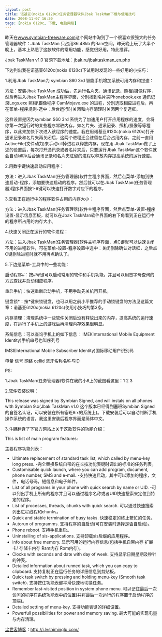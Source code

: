 ```yaml
---
layout: post
title: 诺基亚(nokia 6120c)任务管理器软件Jbak TaskMan下载与使用技巧
date: 2008-11-07 16:30
tags: [nokia 6120c, 下载, 电脑网络]
---
```

昨天在<a href="http://www.symbian-freeware.com/" target="_blank">www.symbian-freeware.com</a>这个网站中淘到了一个很喜欢很强大的任务管理器软件：Jbak TaskMan 只占用86.48kb 的Ram空间。昨天晚上玩了大半个晚上，基本上熟悉了这款软件的常用功能，感觉很好用，特此推荐。

Jbak TaskMan v1.0 官网下载地址：<a href="http://jbak.ru/jbaktaskman_en.php" target="_blank">jbak.ru/jbaktaskman_en.php</a>

下边列出我在诺基亚6120c(nokia 6120c)下试用时发现的一些好用的小技巧：

1.利用Jbak TaskMan为 symbian S60 3rd 智能手机增加系统可用内存和提速：

方法：安装Jbak TaskMan 成功后，先运行名片夹、通讯记录、照相\摄像程序，然后再进入Jbak TaskMan主程序界面，分别找到名片夹Phonebook.exe 通讯记录Logs.exe 照相\摄像程序 CamMojave.exe 的进程，分别选取相应进程后，再在菜单-程序规则-选中：后台运行时关闭和内存清理时关闭两个复选框。

这样设置是因为symbian S60 3rd 系统为了加速用户打开应用程序的速度，会将你第一次运行时的某些程序常驻内存，如名片夹、通讯记录、照机/摄像等等程序，以此来加快下次进入该程序的速度。我在用诺基亚6120c(nokia 6120c)打开通讯记录和名片夹再关闭后，这两个进程还会驻留在后台占用内存，之前一直用ActiveFile(文件动力)来手动kill掉进程以释放内存，现在用 Jbak TaskMan做了上述的设置后，每次打开通讯录或者名片夹后，只要运行Jbak TaskMan这个软件就会自动kill掉后台通讯记录和名片夹驻留的进程以释放内存提高系统的运行速度。

2.用数字键快速启动应用程序：

方法：进入Jbak TaskMan(任务管理器)软件主程序界面，然后点菜单-添加到快速启动-程序，添加要快速启动的程序，然后就可以在Jbak TaskMan(任务管理器)程序界面按1-9键可以快速打开数字对应下的程序，

3.查看正在运行中的程序软件占用的内存大小：

方法：进入Jbak TaskMan(任务管理器)软件主程序界面，然后点菜单-设置-程序设置-显示信息面板，就可以在Jbak TaskMan软件界面的右下角看到正在运行中的程序所占用的内存大小。

4.快速关闭正在运行的软件进程：

方法：进入Jbak TaskMan(任务管理器)软件主程序界面，点C键就可以快速关闭不用的进程软件，可在菜单-设置-程序设置中选中：关闭删除确认对话框，之后点C键删除进程时就不用再点确认了。

5.下边是菜单-工具中的一些功能：

启动程序#：按#号键可以启动常用的软件和手机功能，并且可以用首字母查询的方式查找并启动相应程序。

重启手机：快速重新启动手机，不用手动先关机再开机。

键盘锁*：按*键来锁键盘，也可以用之前小平推荐的手动锁键盘的方法见这篇文章：诺基亚6120c(nokia 6120c)使用小技巧的第3条。

内存清理：清理系统中一些软件关闭后没有释放出来的内存，提高系统的运行速度，在运行了手机上的游戏后再清理内存效果很明显。

系统信息：可以查询手机上的如下信息：
IMEI(International Mobile Equipment Identity)手机串号也叫序列号

IMSI(International Mobile Subscriber Identity)国际移动用户识别码

电量 信号 网络 cellid 蓝牙名称名称与ID

PS:

1.Jbak TaskMan(任务管理器)软件在我的小6上的截图看这里：1 2 3

2.软件安装说明：

This release was signed by Symbian Signed, and will instals on all phones with Symbian 9.x(Jbak TaskMan v1.0 这个版本已经得到塞班Symbian Signed的自签名认证，可以安装在所有塞班9.x的系统上)。下载安装后可以自动判断手机操作系统的语言，我这里安装后程序界面是简体中文。

3.斗胆翻译了下官方网站上关于这款软件的功能介绍：

This is list of main program features:

主要程序功能列表：

- Ultimate replacement of standard task list, which called by menu-key long press.
-完全替换系统自带的在长按功能表键时调出的标准的任务列表。
- Customisable quick launch, where you can add program, document, phone number, SMS and e-mail.
-支持快速启动，其中可以添加的程序，文件，电话号码，短信息和电子邮件。
- List of all programs in your phone with quick search by name or UID.
-可以列出手机上所有的程序并且可以通过程序名称或者UID快速搜索来定位到特定的程序。
- List of processes, threads, chunks with quick search.
可以通过快速搜索列出进程线程和chunks。
- Quick and stable termination of busy tasks.
快速稳定的终止繁忙的任务。
- Autorun of programms.
支持程序的自启动(可在安装时选择是否自启动)。
- Phone reboot.
支持手机重启。
- Uninstalling of sis-applications.
支持卸载sis后缀的应用程序。
- Info about free memory.
显示可用的运行内存信息(包括手机自带内存 扩展卡/ 存储卡内存 Ram内存 Rom内存)。
- Clocks with seconds and date with day of week.
支持显示日期星期及秒针的钟表。
- Detailed information about runned task, which you can copy to clipboard.
支持复制正在运行任务的详细信息到剪贴板。
- Quick task switch by pressing and holding menu-key (Smooth task switch).
支持按住功能表键平滑快速地切换任务。
- Remember last-visited position in system phone menu.
可以记住最后一次访问的程序在系统功能表中的位置(并将最后一次运行的程序置于启动程序的顶端)。
- Detailed setting of menu-key.
支持功能表键的详细设置。
- Powerfull possibilities for power and memory saving.
最大可能的实现电量与内存清理。

<a href="http://i.lvshiminglu.com/">尘世客博客</a>：<a href="http://i.lvshiminglu.com/">http://i.lvshiminglu.com/</a>

